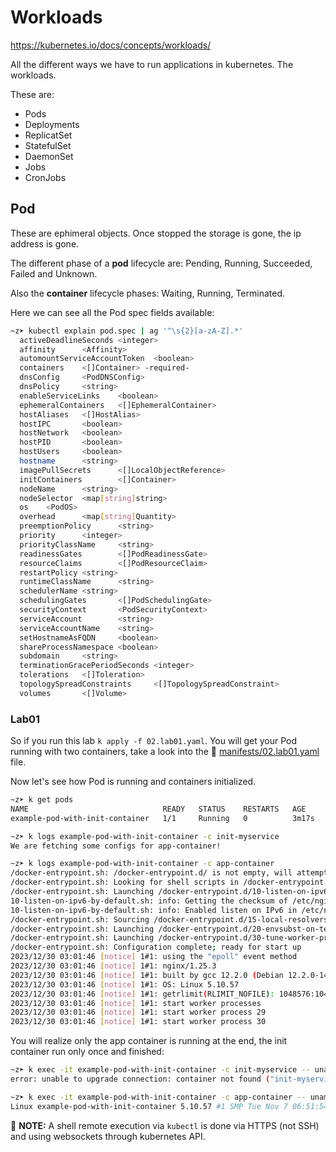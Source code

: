 # Workloads
https://kubernetes.io/docs/concepts/workloads/

All the different ways we have to run applications in kubernetes. The workloads.

These are:
- Pods
- Deployments
- ReplicatSet
- StatefulSet
- DaemonSet
- Jobs
- CronJobs

## Pod
These are ephimeral objects. Once stopped the storage is gone, the ip address is gone.

The different phase of a **pod** lifecycle are: Pending, Running, Succeeded, Failed and Unknown.

Also the **container** lifecycle phases: Waiting, Running, Terminated.

Here we can see all the Pod spec fields available:
```bash
~z➤ kubectl explain pod.spec | ag '^\s{2}[a-zA-Z].*'
  activeDeadlineSeconds <integer>
  affinity      <Affinity>
  automountServiceAccountToken  <boolean>
  containers    <[]Container> -required-
  dnsConfig     <PodDNSConfig>
  dnsPolicy     <string>
  enableServiceLinks    <boolean>
  ephemeralContainers   <[]EphemeralContainer>
  hostAliases   <[]HostAlias>
  hostIPC       <boolean>
  hostNetwork   <boolean>
  hostPID       <boolean>
  hostUsers     <boolean>
  hostname      <string>
  imagePullSecrets      <[]LocalObjectReference>
  initContainers        <[]Container>
  nodeName      <string>
  nodeSelector  <map[string]string>
  os    <PodOS>
  overhead      <map[string]Quantity>
  preemptionPolicy      <string>
  priority      <integer>
  priorityClassName     <string>
  readinessGates        <[]PodReadinessGate>
  resourceClaims        <[]PodResourceClaim>
  restartPolicy <string>
  runtimeClassName      <string>
  schedulerName <string>
  schedulingGates       <[]PodSchedulingGate>
  securityContext       <PodSecurityContext>
  serviceAccount        <string>
  serviceAccountName    <string>
  setHostnameAsFQDN     <boolean>
  shareProcessNamespace <boolean>
  subdomain     <string>
  terminationGracePeriodSeconds <integer>
  tolerations   <[]Toleration>
  topologySpreadConstraints     <[]TopologySpreadConstraint>
  volumes       <[]Volume>
```

### Lab01
So if you run this lab `k apply -f 02.lab01.yaml`. You will get your Pod running with two containers, take a look into the :link: [manifests/02.lab01.yaml](manifests/02.lab01.yaml) file.

Now let's see how Pod is running and containers initialized.
```bash
~z➤ k get pods
NAME                              READY   STATUS    RESTARTS   AGE
example-pod-with-init-container   1/1     Running   0          3m17s

~z➤ k logs example-pod-with-init-container -c init-myservice
We are fetching some configs for app-container!

~z➤ k logs example-pod-with-init-container -c app-container
/docker-entrypoint.sh: /docker-entrypoint.d/ is not empty, will attempt to perform configuration
/docker-entrypoint.sh: Looking for shell scripts in /docker-entrypoint.d/
/docker-entrypoint.sh: Launching /docker-entrypoint.d/10-listen-on-ipv6-by-default.sh
10-listen-on-ipv6-by-default.sh: info: Getting the checksum of /etc/nginx/conf.d/default.conf
10-listen-on-ipv6-by-default.sh: info: Enabled listen on IPv6 in /etc/nginx/conf.d/default.conf
/docker-entrypoint.sh: Sourcing /docker-entrypoint.d/15-local-resolvers.envsh
/docker-entrypoint.sh: Launching /docker-entrypoint.d/20-envsubst-on-templates.sh
/docker-entrypoint.sh: Launching /docker-entrypoint.d/30-tune-worker-processes.sh
/docker-entrypoint.sh: Configuration complete; ready for start up
2023/12/30 03:01:46 [notice] 1#1: using the "epoll" event method
2023/12/30 03:01:46 [notice] 1#1: nginx/1.25.3
2023/12/30 03:01:46 [notice] 1#1: built by gcc 12.2.0 (Debian 12.2.0-14)
2023/12/30 03:01:46 [notice] 1#1: OS: Linux 5.10.57
2023/12/30 03:01:46 [notice] 1#1: getrlimit(RLIMIT_NOFILE): 1048576:1048576
2023/12/30 03:01:46 [notice] 1#1: start worker processes
2023/12/30 03:01:46 [notice] 1#1: start worker process 29
2023/12/30 03:01:46 [notice] 1#1: start worker process 30
```

You will realize only the app container is running at the end, the init container run only once and finished:
```bash
~z➤ k exec -it example-pod-with-init-container -c init-myservice -- uname -a
error: unable to upgrade connection: container not found ("init-myservice")

~z➤ k exec -it example-pod-with-init-container -c app-container -- uname -a
Linux example-pod-with-init-container 5.10.57 #1 SMP Tue Nov 7 06:51:54 UTC 2023 x86_64 GNU/Linux
```

:eyes: **NOTE:** A shell remote execution via `kubectl` is done via HTTPS (not SSH) and using websockets through kubernetes API.


